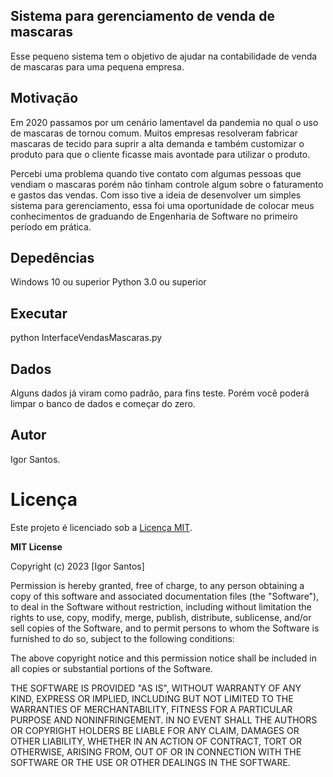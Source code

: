 ## Sistema para gerenciamento de venda de mascaras

Esse pequeno sistema tem o objetivo de ajudar na contabilidade de venda de mascaras para uma pequena empresa.

## Motivação

Em 2020 passamos por um cenário lamentavel da pandemia no qual o uso de mascaras de tornou comum. Muitos empresas resolveram fabricar mascaras de tecido para suprir a alta demanda e também customizar o produto para que o cliente ficasse mais avontade para utilizar o produto.

Percebi uma problema quando tive contato com algumas pessoas que vendiam o mascaras porém não tinham controle algum sobre o faturamento e gastos das vendas. Com isso tive a ideia de desenvolver um simples sistema para gerenciamento, essa foi uma oportunidade de colocar meus conhecimentos de graduando de Engenharia de Software no primeiro período em prática.

## Depedências

Windows 10 ou superior
Python 3.0 ou superior

## Executar

python InterfaceVendasMascaras.py

## Dados

Alguns dados já viram como padrão, para fins teste. Porém você poderá limpar o banco de dados e começar do zero.

## Autor

Igor Santos.

# Licença

Este projeto é licenciado sob a [Licença MIT](https://opensource.org/licenses/MIT).

**MIT License**

Copyright (c) 2023 [Igor Santos]

Permission is hereby granted, free of charge, to any person obtaining a copy
of this software and associated documentation files (the "Software"), to deal
in the Software without restriction, including without limitation the rights
to use, copy, modify, merge, publish, distribute, sublicense, and/or sell
copies of the Software, and to permit persons to whom the Software is
furnished to do so, subject to the following conditions:

The above copyright notice and this permission notice shall be included in all
copies or substantial portions of the Software.

THE SOFTWARE IS PROVIDED "AS IS", WITHOUT WARRANTY OF ANY KIND, EXPRESS OR
IMPLIED, INCLUDING BUT NOT LIMITED TO THE WARRANTIES OF MERCHANTABILITY,
FITNESS FOR A PARTICULAR PURPOSE AND NONINFRINGEMENT. IN NO EVENT SHALL THE
AUTHORS OR COPYRIGHT HOLDERS BE LIABLE FOR ANY CLAIM, DAMAGES OR OTHER
LIABILITY, WHETHER IN AN ACTION OF CONTRACT, TORT OR OTHERWISE, ARISING FROM,
OUT OF OR IN CONNECTION WITH THE SOFTWARE OR THE USE OR OTHER DEALINGS IN THE
SOFTWARE.

